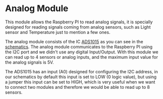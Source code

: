 # Analog Module

This module allows the Raspberry PI to read analog signals, it is specially designed for reading signals coming from analog sensors, such as Light sensor and Temperature just to mention a few ones.

The analog module consists of the IC [ADS1015](http://www.ti.com/product/ADS1015) as you can see in the [schematics](AnalogModule-0.2.pdf). The analog module communicates to the Raspberry PI using the I2C port and we didn't use any digital Input/Output. With this module we can read up to 4 sensors or analog inputs, and the maximum input value for the analog signals is 5V.

The ADS1015 has an input (A0) designed for configuring the I2C address, in our schematics by default this input is set to LOW (0 logic value), but using a jumper this input can be set to HIGH, which is very useful when we want to connect two modules and therefore we would be able to read up to 8 sensors.
